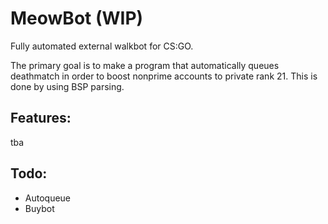 # MeowBot (WIP)
Fully automated external walkbot for CS:GO.

The primary goal is to make a program that automatically queues deathmatch in order to boost nonprime accounts to private rank 21. This is done by using BSP parsing.

## Features:
tba

## Todo:
* Autoqueue
* Buybot
